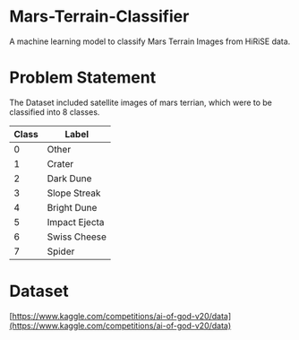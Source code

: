 # Mars-Terrain-Classifier
A machine learning model to classify Mars Terrain Images from HiRiSE data.

# Problem Statement
The Dataset included satellite images of mars terrian, which were to be classified into 8 classes.

| Class | Label |
| ------------- | ------------- |
| 0 | Other  |
| 1 | Crater |
| 2 | Dark Dune  |
| 3 | Slope Streak |
| 4 | Bright Dune|
| 5 | Impact Ejecta|
| 6 | Swiss Cheese |
| 7 | Spider |

# Dataset 
[https://www.kaggle.com/competitions/ai-of-god-v20/data](https://www.kaggle.com/competitions/ai-of-god-v20/data)
